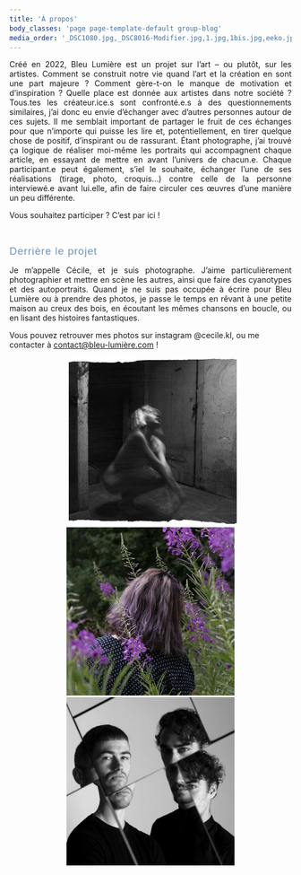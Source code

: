 ```yaml
---
title: 'À propos'
body_classes: 'page page-template-default group-blog'
media_order: '_DSC1080.jpg,_DSC8016-Modifier.jpg,1.jpg,1bis.jpg,eeko.jpg'
---
```


<p style="text-align: justify;">Cr&eacute;&eacute; en 2022, Bleu Lumi&egrave;re est un projet sur l&rsquo;art &ndash; ou plut&ocirc;t, sur les artistes. Comment se construit notre vie quand l&rsquo;art et la cr&eacute;ation en sont une part majeure&nbsp;? Comment g&egrave;re-t-on le manque de motivation et d&rsquo;inspiration ? Quelle place est donn&eacute;e aux artistes dans notre soci&eacute;t&eacute;&nbsp;? Tous.tes les cr&eacute;ateur.ice.s sont confront&eacute;.e.s &agrave; des questionnements similaires, j&rsquo;ai donc eu envie d&rsquo;&eacute;changer avec d&rsquo;autres personnes autour de ces sujets. Il me semblait important de partager le fruit de ces &eacute;changes pour que n&rsquo;importe qui puisse les lire et, potentiellement, en tirer quelque chose de positif, d&rsquo;inspirant ou de rassurant. &Eacute;tant photographe, j&rsquo;ai trouv&eacute; &ccedil;a logique de r&eacute;aliser moi-m&ecirc;me les portraits qui accompagnent chaque article, en essayant de mettre en avant l&rsquo;univers de chacun.e. Chaque participant.e peut &eacute;galement, s&rsquo;iel le souhaite, &eacute;changer l&rsquo;une de ses r&eacute;alisations (tirage, photo, croquis&hellip;) contre celle de la personne interview&eacute;.e avant lui.elle, afin de faire circuler ces &oelig;uvres d&rsquo;une mani&egrave;re un peu diff&eacute;rente.</p>
<p style="text-align: justify;">Vous souhaitez participer ? C&rsquo;est par ici&nbsp;!</p>
<p>&nbsp;</p>
<p><span style="color: #7193bd; font-size: 14pt; font-family: Raleway Regular, arial; letter-spacing: 1px;">Derri&egrave;re le projet</span></p>
<p style="text-align: justify;">Je m&rsquo;appelle C&eacute;cile, et je suis photographe. J&rsquo;aime particuli&egrave;rement photographier et mettre en sc&egrave;ne les autres, ainsi que faire des cyanotypes et des autoportraits. Quand je ne suis pas occup&eacute;e &agrave; &eacute;crire pour Bleu Lumi&egrave;re ou &agrave; prendre des photos, je passe le temps en r&ecirc;vant &agrave; une petite maison au creux des bois, en &eacute;coutant les m&ecirc;mes chansons en boucle, ou en lisant des histoires fantastiques.</p>
<p>Vous pouvez retrouver mes photos sur instagram @cecile.kl, ou me contacter &agrave; <a href="mailto:contact@bleu-lumi&egrave;re.com">contact@bleu-lumi&egrave;re.com</a> !</p>
<p style="text-align: center;">&nbsp; <img src="1bis.jpg" alt="" width="300" /> <img src="_DSC8016-Modifier.jpg" alt="" width="300" /> <img src="_DSC1080.jpg" alt="" width="300" /></p>
